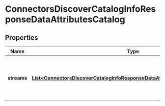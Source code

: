 

# ConnectorsDiscoverCatalogInfoResponseDataAttributesCatalog


## Properties

| Name | Type | Description | Notes |
|------------ | ------------- | ------------- | -------------|
|**streams** | [**List&lt;ConnectorsDiscoverCatalogInfoResponseDataAttributesCatalogStreamsInner&gt;**](ConnectorsDiscoverCatalogInfoResponseDataAttributesCatalogStreamsInner.md) | Array of stream objects, varying based on connector ID. |  [optional] |



